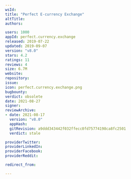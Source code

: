 ```yaml
---
wsId: 
title: "Perfect E-currency Exchange"
altTitle: 
authors:

users: 1000
appId: perfect.currency.exchange
released: 2019-07-22
updated: 2019-09-07
version: "v8.0"
stars: 4.2
ratings: 11
reviews: 4
size: 6.7M
website: 
repository: 
issue: 
icon: perfect.currency.exchange.png
bugbounty: 
verdict: obsolete
date: 2021-08-27
signer: 
reviewArchive:
- date: 2021-08-17
  version: "v8.0"
  appHash: 
  gitRevision: a9ddd343442f032ffecc0fd75774198ca8fc2501
  verdict: stale

providerTwitter: 
providerLinkedIn: 
providerFacebook: 
providerReddit: 

redirect_from:

---
```



